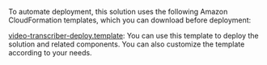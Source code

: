 To automate deployment, this solution uses the following Amazon CloudFormation templates, which you can download before deployment:

[video-transcriber-deploy.template](https://aws-gcr-solutions.s3.amazonaws.com/Video-Transcriber/latest/video-transcriber-deploy.template): You can use this template to deploy the solution and related components. You can also customize the template according to your needs. 



